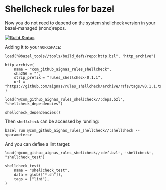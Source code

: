 # Shellcheck rules for bazel

Now you do not need to depend on the system shellcheck version in your bazel-managed (mono)repos.

[![Build Status](https://github.com/aignas/rules_shellcheck/workflows/CI/badge.svg)](https://github.com/aignas/rules_shellcheck/actions)

Adding it to your `WORKSPACE`:
```starlark
load("@bazel_tools//tools/build_defs/repo:http.bzl", "http_archive")

http_archive(
    name = "com_github_aignas_rules_shellcheck",
    sha256 = "",
    strip_prefix = "rules_shellcheck-0.1.1",
    url = "https://github.com/aignas/rules_shellcheck/archive/refs/tags/v0.1.1.tar.gz",
)

load("@com_github_aignas_rules_shellcheck//:deps.bzl", "shellcheck_dependencies")

shellcheck_dependencies()
```

Then `shellcheck` can be accessed by running:
```shell
bazel run @com_github_aignas_rules_shellcheck//:shellcheck -- <parameters>
```

And you can define a lint target:
```starlark
load("@com_github_aignas_rules_shellcheck//:def.bzl", "shellcheck", "shellcheck_test")

shellcheck_test(
    name = "shellcheck_test",
    data = glob(["*.sh"]),
    tags = ["lint"],
)
```
